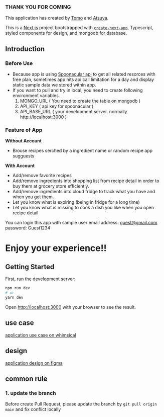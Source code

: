 ### THANK YOU FOR COMING
This application has created by [Tomo](https://github.com/Tomo-ja) and [Atsuya](https://github.com/tenmusu007).

This is a [Next.js](https://nextjs.org/) project bootstrapped with [`create-next-app`](https://github.com/vercel/next.js/tree/canary/packages/create-next-app), Typescript, styled components for design, and mongodb for database.

## Introduction

### Before Use
- Because app is using [Spoonacular api](https://spoonacular.com/food-api) to get all related resorces with free plan, sometimes app hits api call limitation for a day and display static sample data we stored within app.
- If you want to pull and try in local, you need to create following environment variables.
    1. MONGO_URL ( You need to create the table on mongodb )
    2. API_KEY ( api key for spoonacular )
    3. API_BASE_URL ( your development server. normally http://localhost:3000 )
    
### Feature of App
**Without Account**
  - Brouse recipes serched by a ingredient name or random recipe app sugguests
  
**With Account**
  - Add/remove favorite recipes
  - Add/remove ingredients into shopping list from recipe detail in order to buy them at grocery store efficiently.
  - Add/remove ingredients into cloud fridge to track what you have and when you get them.
  - Let you know what is expiring (being in fridge for a long time)
  - Let you know what is missing to cook a dish you like when you open recipe detail
  
You can login this app with sample user
email address: guest@gmail.com
password: Guest1234

# Enjoy your experience!!


## Getting Started

First, run the development server:

```bash
npm run dev
# or
yarn dev
```

Open [http://localhost:3000](http://localhost:3000) with your browser to see the result.

## use case
[application use case on whimsical](https://whimsical.com/web-kitchen-use-case-UxygcF1dX56hJpvGxQxYuz)

## design
[application design on figma](https://www.figma.com/file/nhRqkIRlpRAaR4t33iHUaD/web-Kitchen?node-id=0%3A1)

## common rule

### 1. update the branch

Before create Pull Request, please update the branch by
`git pull origin main`
and fix conflict locally

